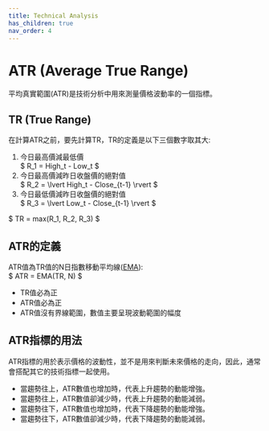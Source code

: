 ```yaml
---
title: Technical Analysis
has_children: true
nav_order: 4
---
```


# ATR (Average True Range)  

平均真實範圍(ATR)是技術分析中用來測量價格波動率的一個指標。

## TR (True Range)  
在計算ATR之前，要先計算TR，TR的定義是以下三個數字取其大:  
1. 今日最高價減最低價  
    $ R_1 = High_t - Low_t $
2. 今日最高價減昨日收盤價的絕對值  
    $ R_2 = \lvert High_t - Close_{t-1} \rvert $  
3. 今日最低價減昨日收盤價的絕對值  
    $ R_3 = \lvert Low_t - Close_{t-1} \rvert $  

$ TR = max(R_1, R_2, R_3) $  


## ATR的定義  

ATR值為TR值的N日指數移動平均線([EMA](../TA/EMA.md)):  
$ ATR = EMA(TR, N) $  

* TR值必為正  
* ATR值必為正  
* ATR值沒有界線範圍，數值主要呈現波動範圍的幅度  

## ATR指標的用法  

ATR指標的用於表示價格的波動性，並不是用來判斷未來價格的走向，因此，通常會搭配其它的技術指標一起使用。  

* 當趨勢往上，ATR數值也增加時，代表上升趨勢的動能增強。  
* 當趨勢往上，ATR數值卻減少時，代表上升趨勢的動能減弱。  
* 當趨勢往下，ATR數值也增加時，代表下降趨勢的動能增強。  
* 當趨勢往下，ATR數值卻減少時，代表下降趨勢的動能減弱。  



